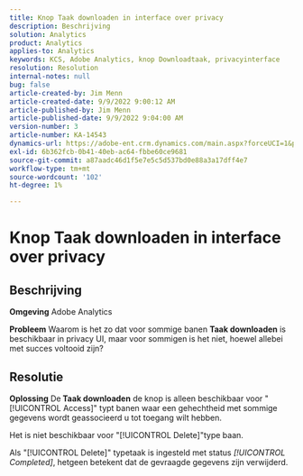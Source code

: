 ```yaml
---
title: Knop Taak downloaden in interface over privacy
description: Beschrijving
solution: Analytics
product: Analytics
applies-to: Analytics
keywords: KCS, Adobe Analytics, knop Downloadtaak, privacyinterface
resolution: Resolution
internal-notes: null
bug: false
article-created-by: Jim Menn
article-created-date: 9/9/2022 9:00:12 AM
article-published-by: Jim Menn
article-published-date: 9/9/2022 9:04:00 AM
version-number: 3
article-number: KA-14543
dynamics-url: https://adobe-ent.crm.dynamics.com/main.aspx?forceUCI=1&pagetype=entityrecord&etn=knowledgearticle&id=df343ccf-1d30-ed11-9db1-0022480866ad
exl-id: 6b362fcb-0b41-40eb-ac64-fbbe60ce9681
source-git-commit: a87aadc46d1f5e7e5c5d537bd0e88a3a17dff4e7
workflow-type: tm+mt
source-wordcount: '102'
ht-degree: 1%

---
```


# Knop Taak downloaden in interface over privacy

## Beschrijving


<b>Omgeving</b>
Adobe Analytics

<b>Probleem</b>
Waarom is het zo dat voor sommige banen <b>Taak downloaden</b> is beschikbaar in privacy UI, maar voor sommigen is het niet, hoewel allebei met succes voltooid zijn?


## Resolutie


<b>Oplossing</b>
De<b> Taak downloaden</b> de knop is alleen beschikbaar voor &quot;[!UICONTROL Access]&quot; typt banen waar een gehechtheid met sommige gegevens wordt geassocieerd u tot toegang wilt hebben.

Het is niet beschikbaar voor &quot;[!UICONTROL Delete]&quot;type baan.

Als &quot;[!UICONTROL Delete]&quot; typetaak is ingesteld met status *[!UICONTROL Completed]*, hetgeen betekent dat de gevraagde gegevens zijn verwijderd.
